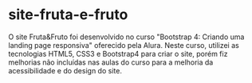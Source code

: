 # site-fruta-e-fruto
O site Fruta&amp;Fruto foi desenvolvido no curso "Bootstrap 4: Criando uma landing page responsiva" oferecido pela Alura. Neste curso, utilizei as tecnologias HTML5, CSS3 e Bootstrap4 para criar o site, porém fiz melhorias não incluídas nas aulas do curso para a melhoria da acessibilidade e do design do site. 
